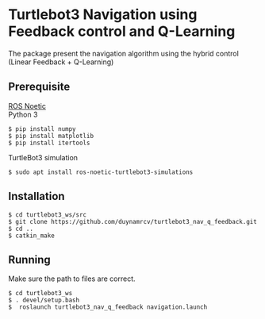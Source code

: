 # Turtlebot3 Navigation using Feedback control and Q-Learning
The package present the navigation algorithm using the hybrid control (Linear Feedback + Q-Learning)

## Prerequisite
[ROS Noetic](http://wiki.ros.org/noetic/Installation)<br>
Python 3
```
$ pip install numpy
$ pip install matplotlib
$ pip install itertools
```
TurtleBot3 simulation
```
$ sudo apt install ros-noetic-turtlebot3-simulations
```

## Installation
```
$ cd turtlebot3_ws/src
$ git clone https://github.com/duynamrcv/turtlebot3_nav_q_feedback.git
$ cd ..
$ catkin_make
```

## Running
Make sure the path to files are correct.
```
$ cd turtlebot3_ws
$ . devel/setup.bash
$  roslaunch turtlebot3_nav_q_feedback navigation.launch
```